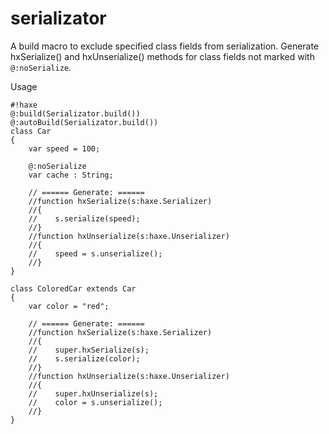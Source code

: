 # serializator #

A build macro to exclude specified class fields from serialization.
Generate hxSerialize() and hxUnserialize() methods for class fields not marked with `@:noSerialize`.

Usage
```
#!haxe
@:build(Serializator.build()) 
@:autoBuild(Serializator.build()) 
class Car
{
	var speed = 100;
	
	@:noSerialize
	var cache : String;
	
	// ====== Generate: ======
	//function hxSerialize(s:haxe.Serializer)
	//{
	//    s.serialize(speed);
	//}
	//function hxUnserialize(s:haxe.Unserializer)
	//{
	//    speed = s.unserialize();
	//}
}

class ColoredCar extends Car
{
	var color = "red";
	
	// ====== Generate: ======
	//function hxSerialize(s:haxe.Serializer)
	//{
	//    super.hxSerialize(s);
	//    s.serialize(color);
	//}
	//function hxUnserialize(s:haxe.Unserializer)
	//{
	//    super.hxUnserialize(s);
	//    color = s.unserialize();
	//}
}
```
